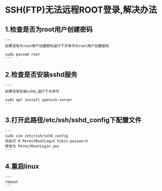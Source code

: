 # SSH(FTP)无法远程ROOT登录,解决办法

## 1.检查是否为root用户创建密码
    '''
    如果没有为root用户创建密码运行下方命令为root用户创建密码

    sudo passwd root
    '''
## 2.检查是否安装sshd服务
    '''
    如果没有安装sshd,运行下方命令

    sudo apt install openssh-server
    '''

## 3.打开此路径/etc/ssh/sshd_config下配置文件
    '''
    sudo vim /etc/ssh/sshd_config
    将此行 # PermitRootLogin hibit-password
    修改为 PermitRootLogin yes
    '''
## 4.重启linux
    '''
    reboot
    '''
    


